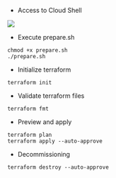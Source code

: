 * Access to Cloud Shell

<p>
  <a target="__blank" href="https://console.cloud.google.com/cloudshell/open?cloudshell_git_repo=https://github.com/kanchimo/iac-101.git"><img src="https://storage.googleapis.com/gweb-cloudblog-publish/images/google_cloud_shell.max-300x300.png"/></a>
</p>


* Execute prepare.sh
```
chmod +x prepare.sh
./prepare.sh
```

* Initialize terraform
```
terraform init
```
* Validate terraform files
```
terraform fmt
```
* Preview and apply
```
terraform plan
terraform apply --auto-approve
```

* Decommissioning
```
terraform destroy --auto-approve
```
